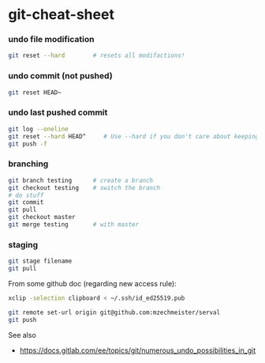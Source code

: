 # git-cheat-sheet

### undo file modification
```bash
git reset --hard        # resets all modifactions!

```
### undo commit (not pushed)
```bash
git reset HEAD~
```

### undo last pushed commit
```bash
git log --oneline
git reset --hard HEAD^     # Use --hard if you don't care about keeping the changes you made
git push -f
```

### branching

```bash
git branch testing      # create a branch   
git checkout testing    # switch the branch
# do stuff
git commit
git pull
git checkout master
git merge testing       # with master 
```

### staging
```bash
git stage filename
git pull
```

From some github doc (regarding new access rule):
```bash
xclip -selection clipboard < ~/.ssh/id_ed25519.pub

git remote set-url origin git@github.com:mzechmeister/serval
git push
```

See also
* https://docs.gitlab.com/ee/topics/git/numerous_undo_possibilities_in_git
